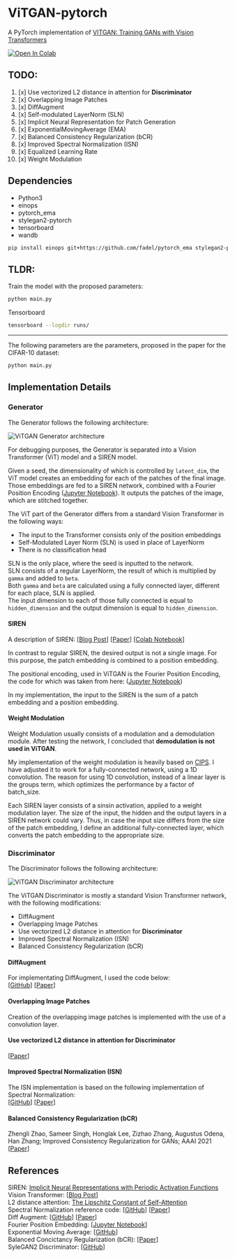 # ViTGAN-pytorch
A PyTorch implementation of [VITGAN: Training GANs with Vision Transformers](https://arxiv.org/pdf/2107.04589v1.pdf)

[![Open In Colab](https://colab.research.google.com/assets/colab-badge.svg)](https://colab.research.google.com/drive/1kJJw6BYW01HgooCZ2zUDt54e1mXqITXH?usp=sharing)

## TODO:
1.   [x] Use vectorized L2 distance in attention for **Discriminator**
2.   [x] Overlapping Image Patches
2.   [x] DiffAugment
3.   [x] Self-modulated LayerNorm (SLN)
4.   [x] Implicit Neural Representation for Patch Generation
5.   [x] ExponentialMovingAverage (EMA)
6.   [x] Balanced Consistency Regularization (bCR)
7.   [x] Improved Spectral Normalization (ISN)
8.   [x] Equalized Learning Rate
9.   [x] Weight Modulation

## Dependencies

- Python3
- einops
- pytorch_ema
- stylegan2-pytorch
- tensorboard
- wandb

``` bash
pip install einops git+https://github.com/fadel/pytorch_ema stylegan2-pytorch tensorboard wandb
```

## **TLDR:**

Train the model with the proposed parameters:

``` bash
python main.py
```

Tensorboard

``` bash
tensorboard --logdir runs/
```

***

The following parameters are the parameters, proposed in the paper for the CIFAR-10 dataset:

``` bash
python main.py
```

## Implementation Details

### Generator

The Generator follows the following architecture:

![ViTGAN Generator architecture](https://drive.google.com/uc?export=view&id=1XaCVOLq8Bvg-I3qM-bugNZcjIW5L7XTO)

For debugging purposes, the Generator is separated into a Vision Transformer (ViT) model and a SIREN model.

Given a seed, the dimensionality of which is controlled by ```latent_dim```, the ViT model creates an embedding for each of the patches of the final image. Those embeddings are fed to a SIREN network, combined with a Fourier Position Encoding \([Jupyter Notebook](https://github.com/tancik/fourier-feature-networks/blob/master/Demo.ipynb)\). It outputs the patches of the image, which are stitched together.

The ViT part of the Generator differs from a standard Vision Transformer in the following ways:
- The input to the Transformer consists only of the position embeddings
- Self-Modulated Layer Norm (SLN) is used in place of LayerNorm
- There is no classification head

SLN is the only place, where the seed is inputted to the network. <br/>
SLN consists of a regular LayerNorm, the result of which is multiplied by ```gamma``` and added to ```beta```. <br/>
Both ```gamma``` and ```beta``` are calculated using a fully connected layer, different for each place, SLN is applied. <br/>
The input dimension to each of those fully connected is equal to ```hidden_dimension``` and the output dimension is equal to ```hidden_dimension```.

#### SIREN

A description of SIREN:
\[[Blog Post](https://tech.fusic.co.jp/posts/2021-08-03-what-are-sirens/)\] \[[Paper](https://arxiv.org/pdf/2006.09661.pdf)\] \[[Colab Notebook](https://colab.research.google.com/github/vsitzmann/siren/blob/master/explore_siren.ipynb)\]

In contrast to regular SIREN, the desired output is not a single image. For this purpose, the patch embedding is combined to a position embedding.

The positional encoding, used in ViTGAN is the Fourier Position Encoding, the code for which was taken from here: \([Jupyter Notebook](https://github.com/tancik/fourier-feature-networks/blob/master/Demo.ipynb)\)

In my implementation, the input to the SIREN is the sum of a patch embedding and a position embedding.

#### Weight Modulation

Weight Modulation usually consists of a modulation and a demodulation module. After testing the network, I concluded that **demodulation is not used in ViTGAN**.

My implementation of the weight modulation is heavily based on [CIPS](https://github.com/saic-mdal/CIPS/blob/main/model/blocks.py#L173). I have adjusted it to work for a fully-connected network, using a 1D convolution. The reason for using 1D convolution, instead of a linear layer is the groups term, which optimizes the performance by a factor of batch_size.

Each SIREN layer consists of a sinsin activation, applied to a weight modulation layer. The size of the input, the hidden and the output layers in a SIREN network could vary. Thus, in case the input size differs from the size of the patch embedding, I define an additional fully-connected layer, which converts the patch embedding to the appropriate size.

### Discriminator

The Discriminator follows the following architecture:

![ViTGAN Discriminator architecture](https://drive.google.com/uc?export=view&id=1LK-WLwNGXqAhJ44MAexSHOyPkyiGapys)

The ViTGAN Discriminator is mostly a standard Vision Transformer network, with the following modifications:
- DiffAugment
- Overlapping Image Patches
- Use vectorized L2 distance in attention for **Discriminator**
- Improved Spectral Normalization (ISN)
- Balanced Consistency Regularization (bCR)

#### DiffAugment

For implementating DiffAugment, I used the code below: <br/>
\[[GitHub](https://github.com/mit-han-lab/data-efficient-gans/blob/master/DiffAugment-stylegan2-pytorch/DiffAugment_pytorch.py)\] \[[Paper](https://arxiv.org/pdf/2006.10738.pdf)\]

#### Overlapping Image Patches

Creation of the overlapping image patches is implemented with the use of a convolution layer.

#### Use vectorized L2 distance in attention for **Discriminator**

\[[Paper](https://arxiv.org/pdf/2006.04710.pdf)\]

#### Improved Spectral Normalization (ISN)

The ISN implementation is based on the following implementation of Spectral Normalization: <br/>
\[[GitHub](https://github.com/koshian2/SNGAN/blob/117fbb19ac79bbc561c3ccfe285d6890ea0971f9/models/core_layers.py#L9)\]
\[[Paper](https://arxiv.org/abs/1802.05957)\]

#### Balanced Consistency Regularization (bCR)

Zhengli Zhao, Sameer Singh, Honglak Lee, Zizhao Zhang, Augustus Odena, Han Zhang; Improved Consistency Regularization for GANs; AAAI 2021
\[[Paper](https://arxiv.org/pdf/2002.04724.pdf)\]

## References
SIREN: [Implicit Neural Representations with Periodic Activation Functions](https://arxiv.org/pdf/2006.09661.pdf) <br/>
Vision Transformer: \[[Blog Post](https://towardsdatascience.com/implementing-visualttransformer-in-pytorch-184f9f16f632)\] <br/>
L2 distance attention: [The Lipschitz Constant of Self-Attention](https://arxiv.org/pdf/2006.04710.pdf) <br/>
Spectral Normalization reference code: \[[GitHub](https://github.com/koshian2/SNGAN/blob/117fbb19ac79bbc561c3ccfe285d6890ea0971f9/models/core_layers.py#L9)\] \[[Paper](https://arxiv.org/abs/1802.05957)\] <br/>
Diff Augment: \[[GitHub](https://github.com/mit-han-lab/data-efficient-gans/blob/master/DiffAugment-stylegan2-pytorch/DiffAugment_pytorch.py)\] \[[Paper](https://arxiv.org/pdf/2006.10738.pdf)\] <br/>
Fourier Position Embedding: \[[Jupyter Notebook](https://github.com/tancik/fourier-feature-networks/blob/master/Demo.ipynb)\] <br/>
Exponential Moving Average: \[[GitHub](https://github.com/fadel/pytorch_ema)\] <br/>
Balanced Concictancy Regularization (bCR): \[[Paper](https://arxiv.org/pdf/2002.04724.pdf)\] <br/>
SyleGAN2 Discriminator: \[[GitHub](https://github.com/lucidrains/stylegan2-pytorch/blob/1a789d186b9697571bd6bbfa8bb1b9735bb42a0c/stylegan2_pytorch/stylegan2_pytorch.py#L627)\] <br/>
